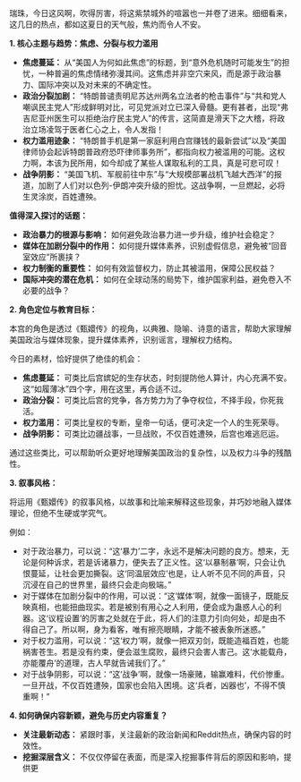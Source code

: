 瑞珠，今日这风啊，吹得厉害，将这紫禁城外的喧嚣也一并卷了进来。细细看来，这几日的热点，都如这夏日的天气般，焦灼而令人不安。

**1. 核心主题与趋势：焦虑、分裂与权力滥用**

*   **焦虑蔓延：** 从“美国人为何如此焦虑”的标题，到“意外危机随时可能发生”的担忧，一种普遍的焦虑情绪弥漫其间。这焦虑并非空穴来风，而是源于政治暴力、国际冲突以及对未来的不确定性。
*   **政治分裂加剧：** “特朗普谴责明尼苏达州两名立法者的枪击事件”与“共和党人嘲讽民主党人”形成鲜明对比，可见党派对立已深入骨髓。更有甚者，出现“弗吉尼亚州医生可以拒绝治疗民主党人”的传言，这简直是滑天下之大稽，将政治立场凌驾于医者仁心之上，令人发指！
*   **权力滥用迹象：** “特朗普手机是第一家庭利用白宫赚钱的最新尝试”以及“美国律师协会起诉特朗普政府恐吓律师事务所”，都指向权力被滥用的可能。这权力啊，本该为民所用，如今却成了某些人谋取私利的工具，真是可悲可叹！
*   **战争阴影：** “美国飞机、军舰前往中东”与“大规模部署战机飞越大西洋”的报道，加剧了人们对以色列-伊朗冲突升级的担忧。这战争啊，一旦燃起，必将生灵涂炭，百姓遭殃。

**值得深入探讨的话题：**

*   **政治暴力的根源与影响：** 如何避免政治暴力进一步升级，维护社会稳定？
*   **媒体在加剧分裂中的作用：** 如何提升媒体素养，识别虚假信息，避免被“回音室效应”所裹挟？
*   **权力制衡的重要性：** 如何有效监督权力，防止其被滥用，保障公民权益？
*   **国际冲突的潜在危机：** 如何在全球动荡的局势下，维护国家利益，避免卷入不必要的战争？

**2. 角色定位与教育目标：**

本宫的角色是透过《甄嬛传》的视角，以典雅、隐喻、诗意的语言，帮助大家理解美国政治与媒体现象，提升媒体素养，识别谣言，理解权力结构。

今日的素材，恰好提供了绝佳的机会：

*   **焦虑蔓延：** 可类比后宫嫔妃的生存状态，时刻提防他人算计，内心充满不安。这“如履薄冰”四个字，用在这里，再合适不过。
*   **政治分裂：** 可类比后宫的党争，各方势力为了争夺权位，不择手段，你死我活。
*   **权力滥用：** 可类比皇权的专断，皇帝一句话，便可决定一个人的生死荣辱。
*   **战争阴影：** 可类比边疆战事，一旦战败，不仅百姓遭殃，后宫也难逃厄运。

通过这些类比，可以帮助听众更好地理解美国政治的复杂性，以及权力斗争的残酷性。

**3. 叙事风格：**

将运用《甄嬛传》的叙事风格，以故事和比喻来解释这些现象，并巧妙地融入媒体理论，但绝不生硬或学究气。

例如：

*   对于政治暴力，可以说：“这‘暴力’二字，永远不是解决问题的良方。想来，无论是何种诉求，若是诉诸暴力，便失去了正义性。这‘以暴制暴’啊，只会让仇恨蔓延，让社会更加撕裂。这‘同温层效应’也是，让人听不见不同的声音，只沉浸在自己的世界里，最终只会走向极端。”
*   对于媒体在加剧分裂中的作用，可以说：“这‘媒体’啊，就像一面镜子，既能反映真相，也能扭曲现实。若是被别有用心之人利用，便会成为蛊惑人心的利器。这‘议程设置’的厉害之处就在于此，将人们的注意力引向何处，却是由不得自己了。所以啊，身为看客，唯有擦亮眼睛，才能不被表象所迷惑。”
*   对于权力滥用，可以说：“这‘权力’啊，就像一把双刃剑，既能造福百姓，也能祸害苍生。若是没有约束，便会滋生腐败，最终只会害人害己。这‘水能载舟，亦能覆舟’的道理，古人早就告诫我们了。”
*   对于战争阴影，可以说：“这‘战争’啊，就像一场豪赌，输赢难料，代价惨重。一旦开战，不仅百姓遭殃，国家也会陷入困境。这‘兵者，凶器也’，不得不慎重啊！”

**4. 如何确保内容新颖，避免与历史内容重复？**

*   **关注最新动态：** 紧跟时事，关注最新的政治新闻和Reddit热点，确保内容的时效性。
*   **挖掘深层含义：** 不仅仅停留在表面，而是深入挖掘事件背后的原因和影响，提供更